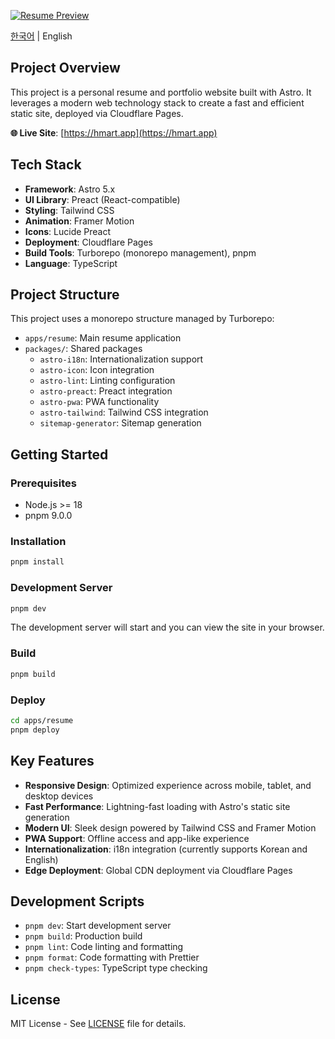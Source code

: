 [![Resume Preview](https://hmart.app/en/og.png)](https://hmart.app)

[한국어](README_KR.md) | English

## Project Overview

This project is a personal resume and portfolio website built with Astro. It leverages a modern web technology stack to create a fast and efficient static site, deployed via Cloudflare Pages.

**🌐 Live Site**: [https://hmart.app](https://hmart.app)

## Tech Stack

- **Framework**: Astro 5.x
- **UI Library**: Preact (React-compatible)
- **Styling**: Tailwind CSS
- **Animation**: Framer Motion
- **Icons**: Lucide Preact
- **Deployment**: Cloudflare Pages
- **Build Tools**: Turborepo (monorepo management), pnpm
- **Language**: TypeScript

## Project Structure

This project uses a monorepo structure managed by Turborepo:

- `apps/resume`: Main resume application
- `packages/`: Shared packages
  - `astro-i18n`: Internationalization support
  - `astro-icon`: Icon integration
  - `astro-lint`: Linting configuration
  - `astro-preact`: Preact integration
  - `astro-pwa`: PWA functionality
  - `astro-tailwind`: Tailwind CSS integration
  - `sitemap-generator`: Sitemap generation

## Getting Started

### Prerequisites

- Node.js >= 18
- pnpm 9.0.0

### Installation

```bash
pnpm install
```

### Development Server

```bash
pnpm dev
```

The development server will start and you can view the site in your browser.

### Build

```bash
pnpm build
```

### Deploy

```bash
cd apps/resume
pnpm deploy
```

## Key Features

- **Responsive Design**: Optimized experience across mobile, tablet, and desktop devices
- **Fast Performance**: Lightning-fast loading with Astro's static site generation
- **Modern UI**: Sleek design powered by Tailwind CSS and Framer Motion
- **PWA Support**: Offline access and app-like experience
- **Internationalization**: i18n integration (currently supports Korean and English)
- **Edge Deployment**: Global CDN deployment via Cloudflare Pages

## Development Scripts

- `pnpm dev`: Start development server
- `pnpm build`: Production build
- `pnpm lint`: Code linting and formatting
- `pnpm format`: Code formatting with Prettier
- `pnpm check-types`: TypeScript type checking

## License

MIT License - See [LICENSE](LICENSE) file for details.
